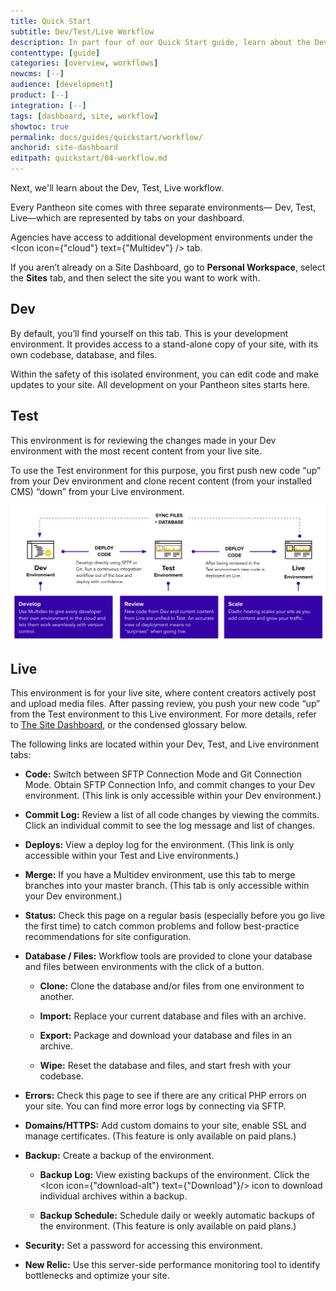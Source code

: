 ```yaml
---
title: Quick Start
subtitle: Dev/Test/Live Workflow
description: In part four of our Quick Start guide, learn about the Dev/Test/Live workflow.
contenttype: [guide]
categories: [overview, workflows]
newcms: [--]
audience: [development]
product: [--]
integration: [--]
tags: [dashboard, site, workflow]
showtoc: true
permalink: docs/guides/quickstart/workflow/
anchorid: site-dashboard
editpath: quickstart/04-workflow.md
---
```


Next, we'll learn about the Dev, Test, Live workflow.

Every Pantheon site comes with three separate environments— Dev, Test, Live—which are represented by tabs on your dashboard.

<Alert title="Note" type="info">

Agencies have access to additional development environments under the <Icon icon={"cloud"} text={"Multidev"} /> tab.

</Alert>

If you aren’t already on a Site Dashboard, go to **Personal Workspace**, select the **Sites** tab, and then select the site you want to work with.

## <span class="glyphicons glyphicons-wrench"></span> Dev

By default, you’ll find yourself on this tab. This is your development environment. It provides access to a stand-alone copy of your site, with its own codebase, database, and files.

Within the safety of this isolated environment, you can edit code and make updates to your site. All development on your Pantheon sites starts here.

## <span class="glyphicons glyphicons-equalizer"></span> Test

This environment is for reviewing the changes made in your Dev environment with the most recent content from your live site.

To use the Test environment for this purpose, you first push new code “up” from your Dev environment and clone recent content (from your installed CMS) “down” from your Live environment.

![Pantheon Workflow](../../../images/code-workflow.png)

## <span class="glyphicons glyphicons-cardio"> </span> Live

This environment is for your live site, where content creators actively post and upload media files. After passing review, you push your new code “up” from the Test environment to this Live environment. For more details, refer to [The Site Dashboard](/guides/account-mgmt/workspace-sites-teams/sites), or the condensed glossary below.

The following links are located within your Dev, Test, and Live environment tabs:

- **Code:** Switch between SFTP Connection Mode and Git Connection Mode. Obtain SFTP Connection Info, and commit changes to your Dev environment. (This link is only accessible within your Dev environment.)

- **Commit Log:** Review a list of all code changes by viewing the commits. Click an individual commit to see the log message and list of changes.

- **Deploys:** View a deploy log for the environment. (This link is only accessible within your Test and Live environments.)

- **Merge:** If you have a Multidev environment, use this tab to merge branches into your master branch. (This tab is only accessible within your Dev environment.)

- **Status:** Check this page on a regular basis (especially before you go live the first time) to catch common problems and follow best-practice recommendations for site configuration.

- **Database / Files:** Workflow tools are provided to clone your database and files between environments with the click of a button.

  - **Clone:** Clone the database and/or files from one environment to another.

  - **Import:** Replace your current database and files with an archive.

  - **Export:** Package and download your database and files in an archive.

  - **Wipe:** Reset the database and files, and start fresh with your codebase.

- **Errors:** Check this page to see if there are any critical PHP errors on your site. You can find more error logs by connecting via SFTP.

- **Domains/HTTPS:** Add custom domains to your site, enable SSL and manage certificates. (This feature is only available on paid plans.)

- **Backup:** Create a backup of the environment.

  - **Backup Log:** View existing backups of the environment. Click the <Icon icon={"download-alt"} text={"Download"}/> icon to download individual archives within a backup.

  - **Backup Schedule:** Schedule daily or weekly automatic backups of the environment. (This feature is only available on paid plans.)

- **Security:** Set a password for accessing this environment.

- **New Relic:** Use this server-side performance monitoring tool to identify bottlenecks and optimize your site.